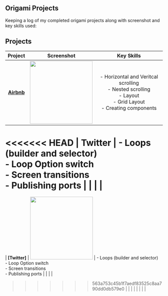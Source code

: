 
## Origami Projects
 
Keeping a log of my completed origami projects along with screenshot and key skills used: 


## Projects

|    Project        |       Screenshot        |         Key Skills                    |       
|:-----------------:|:-----------------------:|:-------------------------------------:|
|  **[Airbnb](https://github.com/becmorrell/Origami/tree/main/Airbnb)** | <img src="https://user-images.githubusercontent.com/77584099/119475813-60d69200-bd45-11eb-8eef-522d5d0f6ab8.png" width="200px"> |  - Horizontal and Veritcal scrolling <br> - Nested scrolling <br> - Layout <br> - Grid Layout <br> - Creating components |
<<<<<<< HEAD
|    **Twitter**  |                          - Loops (builder and selector) <br> - Loop Option switch <br> - Screen transitions <br> - Publishing ports |                   |                         |                         |
=======
|    **[Twitter]**  | <img src="https://user-images.githubusercontent.com/77584099/120549908-195aa080-c3ec-11eb-95b1-44dd2f53cd4e.png" width="200px"> |                         - Loops (builder and selector) <br> - Loop Option switch <br> - Screen transitions <br> - Publishing ports |                   |                         |                         |
>>>>>>> 563a753c45b1f7aedf83525c8aa790dd0db579e0
|                   |                         |                 |
|                   |                         |                                       |


